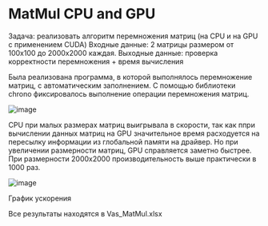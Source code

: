 # MatMul CPU and GPU

Задача: реализовать алгоритм перемножения матриц (на CPU и на GPU с применением CUDA)
Входные данные: 2 матрицы размером от 100x100 до 2000x2000 каждая.
Выходные данные: проверка корректности перемножения + время вычисления

Была реализована программа, в которой выполнялось перемножение матриц, с автоматическим заполнением. 
С помощью библиотеки chrono фиксировалось выполнение операции перемножения матриц.

![image](https://github.com/vasser2323/HPC_Labs/assets/73202398/9f101ee3-4be0-4681-a0df-a7d913e662dd)

CPU при малых размерах матриц выигрывала в скорости, так как ппри вычислении данных матриц на GPU 
значительное время расходуется на пересылку информации из глобальной памяти на драйвер.
Но при увеличении размерности матриц, GPU справляется заметно быстрее. При размерности 2000x2000
производительность выше практически в 1000 раз.

![image](https://github.com/vasser2323/HPC_Labs/assets/73202398/300c561b-d9c9-4461-8e6f-285526a870a9)


График ускорения 

Все результаты находятся в Vas_MatMul.xlsx
